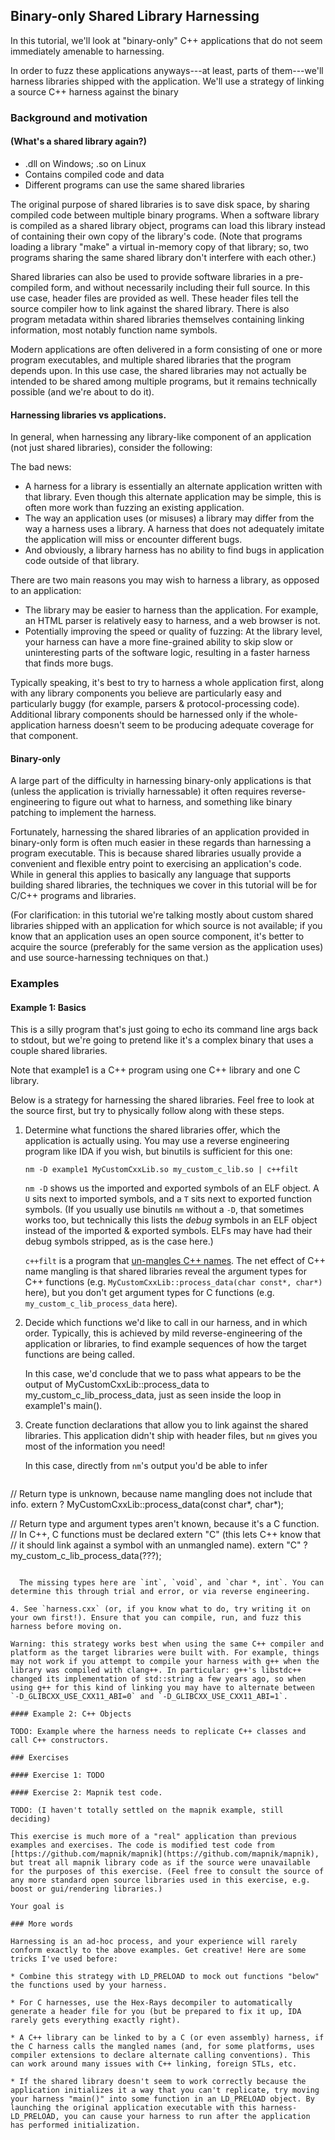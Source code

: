 ## Binary-only Shared Library Harnessing

In this tutorial, we'll look at "binary-only" C++ applications that do not seem immediately amenable to harnessing.

In order to fuzz these applications anyways---at least, parts of them---we'll harness libraries shipped with the application. We'll use a strategy of linking a source C++ harness against the binary

### Background and motivation

#### (What's a shared library again?)

* .dll on Windows; .so on Linux
* Contains compiled code and data
* Different programs can use the same shared libraries

The original purpose of shared libraries is to save disk space, by sharing compiled code between multiple binary programs. When a software library is compiled as a shared library object, programs can load this library instead of containing their own copy of the library's code. (Note that programs loading a library "make" a virtual in-memory copy of that library; so, two programs sharing the same shared library don't interfere with each other.)

Shared libraries can also be used to provide software libraries in a pre-compiled form, and without necessarily including their full source. In this use case, header files are provided as well. These header files tell the source compiler how to link against the shared library. There is also program metadata within shared libraries themselves containing linking information, most notably function name symbols.

Modern applications are often delivered in a form consisting of one or more program executables, and multiple shared libraries that the program depends upon. In this use case, the shared libraries may not actually be intended to be shared among multiple programs, but it remains technically possible (and we're about to do it).

#### Harnessing libraries vs applications.

In general, when harnessing any library-like component of an application (not just shared libraries), consider the following:

The bad news:

* A harness for a library is essentially an alternate application written with that library. Even though this alternate application may be simple, this is often more work than fuzzing an existing application.
* The way an application uses (or misuses) a library may differ from the way a harness uses a library. A harness that does not adequately imitate the application will miss or encounter different bugs.
* And obviously, a library harness has no ability to find bugs in application code outside of that library.

There are two main reasons you may wish to harness a library, as opposed to an application:

* The library may be easier to harness than the application. For example, an HTML parser is relatively easy to harness, and a web browser is not.
* Potentially improving the speed or quality of fuzzing: At the library level, your harness can have a more fine-grained ability to skip slow or uninteresting parts of the software logic, resulting in a faster harness that finds more bugs.

Typically speaking, it's best to try to harness a whole application first, along with any library components you believe are particularly easy and particularly buggy (for example, parsers & protocol-processing code). Additional library components should be harnessed only if the whole-application harness doesn't seem to be producing adequate coverage for that component.

#### Binary-only

A large part of the difficulty in harnessing binary-only applications is that (unless the application is trivially harnessable) it often requires reverse-engineering to figure out what to harness, and something like binary patching to implement the harness.

Fortunately, harnessing the shared libraries of an application provided in binary-only form is often much easier in these regards than harnessing a program executable. This is because shared libraries usually provide a convenient and flexible entry point to exercising an application's code. While in general this applies to basically any language that supports building shared libraries, the techniques we cover in this tutorial will be for C/C++ programs and libraries.

(For clarification: in this tutorial we're talking mostly about custom shared libraries shipped with an application for which source is not available; if you know that an application uses an open source component, it's better to acquire the source (preferably for the same version as the application uses) and use source-harnessing techniques on that.)

### Examples

#### Example 1: Basics

This is a silly program that's just going to echo its command line args back to stdout, but we're going to pretend like it's a complex binary that uses a couple shared libraries.

Note that example1 is a C++ program using one C++ library and one C library. 

Below is a strategy for harnessing the shared libraries. Feel free to look at the source first, but try to physically follow along with these steps.

1. Determine what functions the shared libraries offer, which the application is actually using. You may use a reverse engineering program like IDA if you wish, but binutils is sufficient for this one:

    `nm -D example1 MyCustomCxxLib.so my_custom_c_lib.so | c++filt`

    `nm -D` shows us the imported and exported symbols of an ELF object. A `U` sits next to imported symbols, and a `T` sits next to exported function symbols. (If you usually use binutils `nm` without a `-D`, that sometimes works too, but technically this lists the _debug_ symbols in an ELF object instead of the imported & exported symbols. ELFs may have had their debug symbols stripped, as is the case here.)

    `c++filt` is a program that [un-mangles C++ names](https://en.wikipedia.org/wiki/Name_mangling#C++). The net effect of C++ name mangling is that shared libraries reveal the argument types for C++ functions (e.g. `MyCustomCxxLib::process_data(char const*, char*)` here), but you don't get argument types for C functions (e.g. `my_custom_c_lib_process_data` here).

2. Decide which functions we'd like to call in our harness, and in which order. Typically, this is achieved by mild reverse-engineering of the application or libraries, to find example sequences of how the target functions are being called.

    In this case, we'd conclude that we to pass what appears to be the output of MyCustomCxxLib::process_data to my_custom_c_lib_process_data, just as seen inside the loop in example1's main().

3. Create function declarations that allow you to link against the shared libraries. This application didn't ship with header files, but `nm` gives you most of the information you need!

    In this case, directly from `nm`'s output you'd be able to infer
    ```
// Return type is unknown, because name mangling does not include that info.
extern ? MyCustomCxxLib::process_data(const char*, char*);

// Return type and argument types aren't known, because it's a C function.
// In C++, C functions must be declared extern "C" (this lets C++ know that
// it should link against a symbol with an unmangled name).
extern "C" ? my_custom_c_lib_process_data(???);
```

  The missing types here are `int`, `void`, and `char *, int`. You can determine this through trial and error, or via reverse engineering.

4. See `harness.cxx` (or, if you know what to do, try writing it on your own first!). Ensure that you can compile, run, and fuzz this harness before moving on.

Warning: this strategy works best when using the same C++ compiler and platform as the target libraries were built with. For example, things may not work if you attempt to compile your harness with g++ when the library was compiled with clang++. In particular: g++'s libstdc++ changed its implementation of std::string a few years ago, so when using g++ for this kind of linking you may have to alternate between `-D_GLIBCXX_USE_CXX11_ABI=0` and `-D_GLIBCXX_USE_CXX11_ABI=1`.

#### Example 2: C++ Objects

TODO: Example where the harness needs to replicate C++ classes and call C++ constructors.

### Exercises

#### Exercise 1: TODO

#### Exercise 2: Mapnik test code.

TODO: (I haven't totally settled on the mapnik example, still deciding)

This exercise is much more of a "real" application than previous examples and exercises. The code is modified test code from [https://github.com/mapnik/mapnik](https://github.com/mapnik/mapnik), but treat all mapnik library code as if the source were unavailable for the purposes of this exercise. (Feel free to consult the source of any more standard open source libraries used in this exercise, e.g. boost or gui/rendering libraries.)

Your goal is 

### More words

Harnessing is an ad-hoc process, and your experience will rarely conform exactly to the above examples. Get creative! Here are some tricks I've used before:

* Combine this strategy with LD_PRELOAD to mock out functions "below" the functions used by your harness.

* For C harnesses, use the Hex-Rays decompiler to automatically generate a header file for you (but be prepared to fix it up, IDA rarely gets everything exactly right).

* A C++ library can be linked to by a C (or even assembly) harness, if the C harness calls the mangled names (and, for some platforms, uses compiler extensions to declare alternate calling conventions). This can work around many issues with C++ linking, foreign STLs, etc.

* If the shared library doesn't seem to work correctly because the application initializes it a way that you can't replicate, try moving your harness "main()" into some function in an LD_PRELOAD object. By launching the original application executable with this harness-LD_PRELOAD, you can cause your harness to run after the application has performed initialization.
